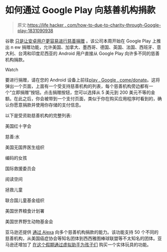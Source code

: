 # 如何通过 Google Play 向慈善机构捐款

> 原文:[https://life hacker . com/how-to-due-to-charity-through-Google-play-1831090938](https://lifehacker.com/how-to-donate-to-charity-through-google-play-1831090938)

谷歌 [只是让安卓用户更容易进行慈善捐赠](https://twocents.lifehacker.com/nows-the-time-to-give-more-to-charity-1821449709) 。该公司本周开始在 Google Play 上推出 n ew 捐赠功能，允许美国、加拿大、墨西哥、德国、英国、法国、西班牙、意大利、台湾和印度尼西亚的 Android 用户直接从 Google Play 向许多不同的慈善机构捐款。

Watch

要进行捐赠，请在您的 Android 设备上前往[play . Google . come/donate](http://play.google.com/donate)。这将弹出一个页面，上面有一个受支持慈善机构的列表，每个慈善机构旁边都有一个“立即捐赠”按钮。点击捐赠按钮，您可以选择从 5 美元到 200 美元不等的金额。在此之后，你会被带到一个支付页面，类似于你在购买应用程序时看到的，确认你愿意捐款并使用你存储的支付信息。

以下是受资助慈善机构的完整列表:

美国红十字会

慈善:水

美国无国界医生组织

编码的女孩

国际救援委员会

阅读空间

拯救儿童

联合国儿童基金组织

美国世界粮食计划署

美国世界野生动物基金会

亚马逊还提供 [通过 Alexa](https://lifehacker.com/how-to-donate-to-charity-using-alexa-1824265044) 向多个慈善机构捐款的能力。该功能支持 50 个不同的慈善机构，从美国癌症协会等知名团体到西西雅图棒球联盟等不太知名的团体。亚马逊还增加了 [在这个假期通过虚拟助手为孩子们](https://lifehacker.com/how-to-donate-to-toys-for-tots-using-alexa-1830689270) 购买一个实体玩具的功能。